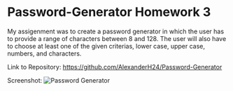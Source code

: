 # Password-Generator Homework 3
My assigenment was to create a password generator in which the user has to provide a range of characters between 8 and 128.
The user will also have to choose at least one of the given criterias, lower case, upper case, numbers, and characters.

Link to Repository: https://github.com/AlexanderH24/Password-Generator

Screenshot: ![Password Generator](https://user-images.githubusercontent.com/98491350/163735068-fbbddf14-89f9-4539-a49a-949b61b81e5f.png)
